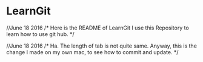 # LearnGit
//June 18 2016
/*
  Here is the README of LearnGit
  I use this Repository to learn
  how to use git hub.
*/

//June 18 2016
/*
    Ha. The length of tab is not quite same.
    Anyway, this is the change I made on my own
    mac, to see how to commit and update.
*/
